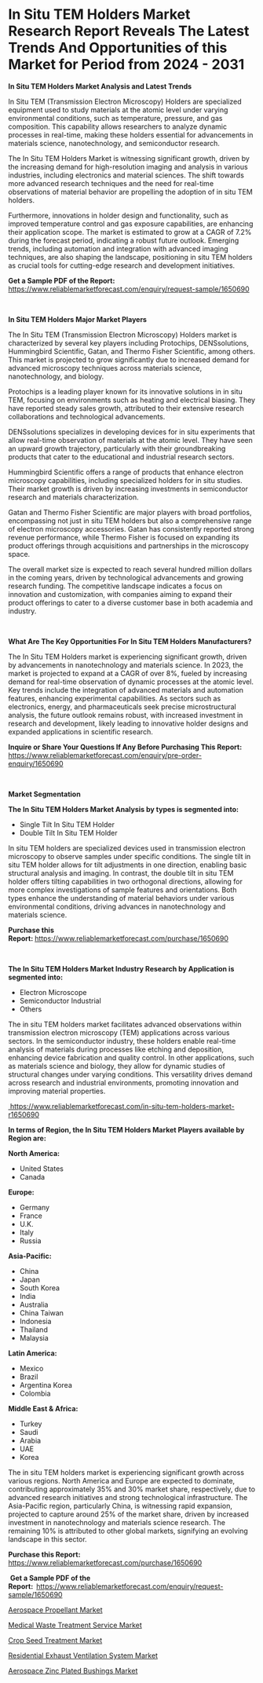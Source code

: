 <p><h1>In Situ TEM Holders Market Research Report Reveals The Latest Trends And Opportunities of this Market for Period from 2024 - 2031</h1></p><p><strong>In Situ TEM Holders Market Analysis and Latest Trends</strong></p>
<p><p>In Situ TEM (Transmission Electron Microscopy) Holders are specialized equipment used to study materials at the atomic level under varying environmental conditions, such as temperature, pressure, and gas composition. This capability allows researchers to analyze dynamic processes in real-time, making these holders essential for advancements in materials science, nanotechnology, and semiconductor research.</p><p>The In Situ TEM Holders Market is witnessing significant growth, driven by the increasing demand for high-resolution imaging and analysis in various industries, including electronics and material sciences. The shift towards more advanced research techniques and the need for real-time observations of material behavior are propelling the adoption of in situ TEM holders.</p><p>Furthermore, innovations in holder design and functionality, such as improved temperature control and gas exposure capabilities, are enhancing their application scope. The market is estimated to grow at a CAGR of 7.2% during the forecast period, indicating a robust future outlook. Emerging trends, including automation and integration with advanced imaging techniques, are also shaping the landscape, positioning in situ TEM holders as crucial tools for cutting-edge research and development initiatives.</p></p>
<p><strong>Get a Sample PDF of the Report:&nbsp;</strong> <a href="https://www.reliablemarketforecast.com/enquiry/request-sample/1650690?utm_campaign=1082&utm_medium=2&utm_source=Github&utm_content=ia&utm_term=08122024&utm_id=in-situ-tem-holders">https://www.reliablemarketforecast.com/enquiry/request-sample/1650690</a></p>
<p>&nbsp;</p>
<p><strong>In Situ TEM Holders Major Market Players</strong></p>
<p><p>The In Situ TEM (Transmission Electron Microscopy) Holders market is characterized by several key players including Protochips, DENSsolutions, Hummingbird Scientific, Gatan, and Thermo Fisher Scientific, among others. This market is projected to grow significantly due to increased demand for advanced microscopy techniques across materials science, nanotechnology, and biology.</p><p>Protochips is a leading player known for its innovative solutions in in situ TEM, focusing on environments such as heating and electrical biasing. They have reported steady sales growth, attributed to their extensive research collaborations and technological advancements.</p><p>DENSsolutions specializes in developing devices for in situ experiments that allow real-time observation of materials at the atomic level. They have seen an upward growth trajectory, particularly with their groundbreaking products that cater to the educational and industrial research sectors.</p><p>Hummingbird Scientific offers a range of products that enhance electron microscopy capabilities, including specialized holders for in situ studies. Their market growth is driven by increasing investments in semiconductor research and materials characterization.</p><p>Gatan and Thermo Fisher Scientific are major players with broad portfolios, encompassing not just in situ TEM holders but also a comprehensive range of electron microscopy accessories. Gatan has consistently reported strong revenue performance, while Thermo Fisher is focused on expanding its product offerings through acquisitions and partnerships in the microscopy space.</p><p>The overall market size is expected to reach several hundred million dollars in the coming years, driven by technological advancements and growing research funding. The competitive landscape indicates a focus on innovation and customization, with companies aiming to expand their product offerings to cater to a diverse customer base in both academia and industry.</p></p>
<p>&nbsp;</p>
<p><strong>What Are The Key Opportunities For In Situ TEM Holders Manufacturers?</strong></p>
<p><p>The In Situ TEM Holders market is experiencing significant growth, driven by advancements in nanotechnology and materials science. In 2023, the market is projected to expand at a CAGR of over 8%, fueled by increasing demand for real-time observation of dynamic processes at the atomic level. Key trends include the integration of advanced materials and automation features, enhancing experimental capabilities. As sectors such as electronics, energy, and pharmaceuticals seek precise microstructural analysis, the future outlook remains robust, with increased investment in research and development, likely leading to innovative holder designs and expanded applications in scientific research.</p></p>
<p><strong>Inquire or Share Your Questions If Any Before Purchasing This Report:</strong> <a href="https://www.reliablemarketforecast.com/enquiry/pre-order-enquiry/1650690?utm_campaign=1082&utm_medium=2&utm_source=Github&utm_content=ia&utm_term=08122024&utm_id=in-situ-tem-holders">https://www.reliablemarketforecast.com/enquiry/pre-order-enquiry/1650690</a></p>
<p>&nbsp;</p>
<p><strong>Market Segmentation</strong></p>
<p><strong>The In Situ TEM Holders Market Analysis by types is segmented into:</strong></p>
<p><ul><li>Single Tilt In Situ TEM Holder</li><li>Double Tilt In Situ TEM Holder</li></ul></p>
<p><p>In situ TEM holders are specialized devices used in transmission electron microscopy to observe samples under specific conditions. The single tilt in situ TEM holder allows for tilt adjustments in one direction, enabling basic structural analysis and imaging. In contrast, the double tilt in situ TEM holder offers tilting capabilities in two orthogonal directions, allowing for more complex investigations of sample features and orientations. Both types enhance the understanding of material behaviors under various environmental conditions, driving advances in nanotechnology and materials science.</p></p>
<p><strong>Purchase this Report:&nbsp;</strong><a href="https://www.reliablemarketforecast.com/purchase/1650690?utm_campaign=1082&utm_medium=2&utm_source=Github&utm_content=ia&utm_term=08122024&utm_id=in-situ-tem-holders">https://www.reliablemarketforecast.com/purchase/1650690</a></p>
<p>&nbsp;</p>
<p><strong>The In Situ TEM Holders Market Industry Research by Application is segmented into:</strong></p>
<p><ul><li>Electron Microscope</li><li>Semiconductor Industrial</li><li>Others</li></ul></p>
<p><p>The in situ TEM holders market facilitates advanced observations within transmission electron microscopy (TEM) applications across various sectors. In the semiconductor industry, these holders enable real-time analysis of materials during processes like etching and deposition, enhancing device fabrication and quality control. In other applications, such as materials science and biology, they allow for dynamic studies of structural changes under varying conditions. This versatility drives demand across research and industrial environments, promoting innovation and improving material properties.</p></p>
<p><a href="https://www.reliablemarketforecast.com/in-situ-tem-holders-market-r1650690?utm_campaign=1082&utm_medium=2&utm_source=Github&utm_content=ia&utm_term=08122024&utm_id=in-situ-tem-holders">&nbsp;https://www.reliablemarketforecast.com/in-situ-tem-holders-market-r1650690</a></p>
<p><strong>In terms of Region, the In Situ TEM Holders Market Players available by Region are:</strong></p>
<p>
    <p> <strong> North America: </strong>
        <ul>
            <li>United States</li>
            <li>Canada</li>
        </ul>
        </p> 
    <p> <strong> Europe: </strong>
        <ul>
            <li>Germany</li>
            <li>France</li>
            <li>U.K.</li>
            <li>Italy</li>
            <li>Russia</li>
        </ul>
        </p> 
    <p> <strong> Asia-Pacific: </strong>
        <ul>
            <li>China</li>
            <li>Japan</li>
            <li>South Korea</li>
            <li>India</li>
            <li>Australia</li>
            <li>China Taiwan</li>
            <li>Indonesia</li>
            <li>Thailand</li>
            <li>Malaysia</li>
        </ul>
        </p> 
    <p> <strong> Latin America: </strong>
        <ul>
            <li>Mexico</li>
            <li>Brazil</li>
            <li>Argentina Korea</li>
            <li>Colombia</li>
        </ul>
        </p> 
    <p> <strong> Middle East & Africa: </strong>
        <ul>
            <li>Turkey</li>
            <li>Saudi</li>
            <li>Arabia</li>
            <li>UAE</li>
            <li>Korea</li>
        </ul>
    </p>
    </p>
<p><p>The in situ TEM holders market is experiencing significant growth across various regions. North America and Europe are expected to dominate, contributing approximately 35% and 30% market share, respectively, due to advanced research initiatives and strong technological infrastructure. The Asia-Pacific region, particularly China, is witnessing rapid expansion, projected to capture around 25% of the market share, driven by increased investment in nanotechnology and materials science research. The remaining 10% is attributed to other global markets, signifying an evolving landscape in this sector.</p></p>
<p><strong>Purchase this Report: </strong><a href="https://www.reliablemarketforecast.com/purchase/1650690?utm_campaign=1082&utm_medium=2&utm_source=Github&utm_content=ia&utm_term=08122024&utm_id=in-situ-tem-holders">https://www.reliablemarketforecast.com/purchase/1650690</a></p>
<p>&nbsp;<strong>Get a Sample PDF of the Report:&nbsp;&nbsp;</strong><a href="https://www.reliablemarketforecast.com/enquiry/request-sample/1650690?utm_campaign=1082&utm_medium=2&utm_source=Github&utm_content=ia&utm_term=08122024&utm_id=in-situ-tem-holders">https://www.reliablemarketforecast.com/enquiry/request-sample/1650690</a></p>
<p><strong></strong></p>
<p><p><a href="https://www.linkedin.com/pulse/based-recent-market-research-aerospace-propellant-set-pfype?utm_campaign=1082&utm_medium=2&utm_source=Github&utm_content=ia&utm_term=08122024&utm_id=in-situ-tem-holders">Aerospace Propellant Market</a></p><p><a href="https://www.linkedin.com/pulse/medical-waste-treatment-service-market-size-analysis-2024-2031-atqde?utm_campaign=1082&utm_medium=2&utm_source=Github&utm_content=ia&utm_term=08122024&utm_id=in-situ-tem-holders">Medical Waste Treatment Service Market</a></p><p><a href="https://www.linkedin.com/pulse/key-trends-driving-crop-seed-treatment-market-growth-109-fplde?utm_campaign=1082&utm_medium=2&utm_source=Github&utm_content=ia&utm_term=08122024&utm_id=in-situ-tem-holders">Crop Seed Treatment Market</a></p><p><a href="https://github.com/NorbertYates/Market-Research-Report-List-7/blob/main/residential-exhaust-ventilation-system-market.md?utm_campaign=1082&utm_medium=2&utm_source=Github&utm_content=ia&utm_term=08122024&utm_id=in-situ-tem-holders">Residential Exhaust Ventilation System Market</a></p><p><a href="https://www.linkedin.com/pulse/global-aerospace-zinc-plated-bushings-market-analysis-trends-llnfe?utm_campaign=1082&utm_medium=2&utm_source=Github&utm_content=ia&utm_term=08122024&utm_id=in-situ-tem-holders">Aerospace Zinc Plated Bushings Market</a></p></p>